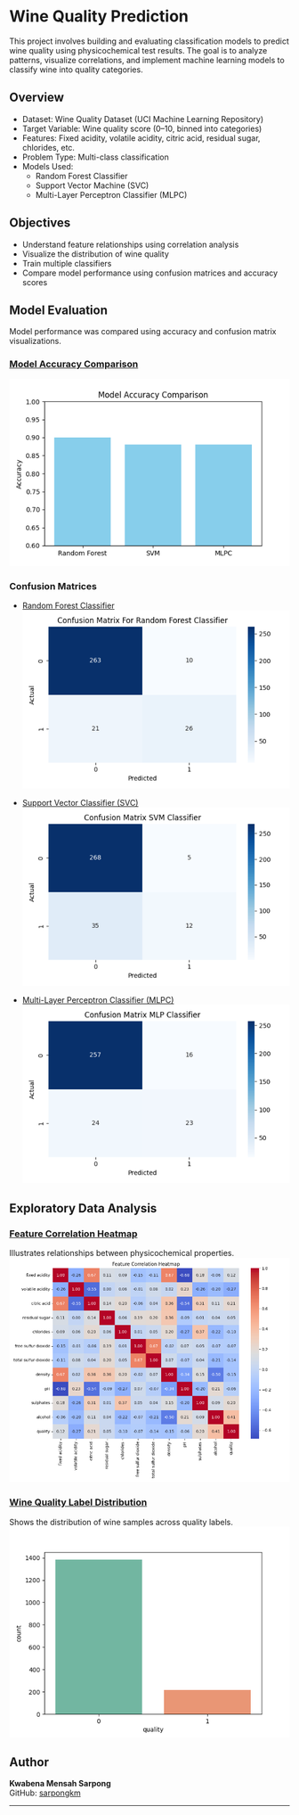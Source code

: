 # Wine Quality Prediction

This project involves building and evaluating classification models to predict wine quality using physicochemical test results. The goal is to analyze patterns, visualize correlations, and implement machine learning models to classify wine into quality categories.

## Overview

- Dataset: Wine Quality Dataset (UCI Machine Learning Repository)
- Target Variable: Wine quality score (0–10, binned into categories)
- Features: Fixed acidity, volatile acidity, citric acid, residual sugar, chlorides, etc.
- Problem Type: Multi-class classification
- Models Used:
  - Random Forest Classifier
  - Support Vector Machine (SVC)
  - Multi-Layer Perceptron Classifier (MLPC)

## Objectives

- Understand feature relationships using correlation analysis
- Visualize the distribution of wine quality
- Train multiple classifiers
- Compare model performance using confusion matrices and accuracy scores

## Model Evaluation

Model performance was compared using accuracy and confusion matrix visualizations.

### [Model Accuracy Comparison](assets/model_accuracy.png)

![Model Accuracy](assets/model_accuracy.png)

### Confusion Matrices

- [Random Forest Classifier](assets/confusion_matrix_rcf.png)  
  ![RFC Confusion Matrix](assets/confusion_matrix_rcf.png)

- [Support Vector Classifier (SVC)](assets/confusion_matrix_clf.png)  
  ![SVC Confusion Matrix](assets/confusion_matrix_clf.png)

- [Multi-Layer Perceptron Classifier (MLPC)](assets/confusion_matrix_mlpc.png)  
  ![MLPC Confusion Matrix](assets/confusion_matrix_mlpc.png)

## Exploratory Data Analysis

### [Feature Correlation Heatmap](assets/feature_correlation.png)

Illustrates relationships between physicochemical properties.  
![Feature Correlation](assets/feature_correlation.png)

### [Wine Quality Label Distribution](assets/wine_quality_label.png)

Shows the distribution of wine samples across quality labels.  
![Label Distribution](assets/wine_quality_label.png)

## Author

**Kwabena Mensah Sarpong**  
GitHub: [sarpongkm](https://github.com/sarpongkm)

---

